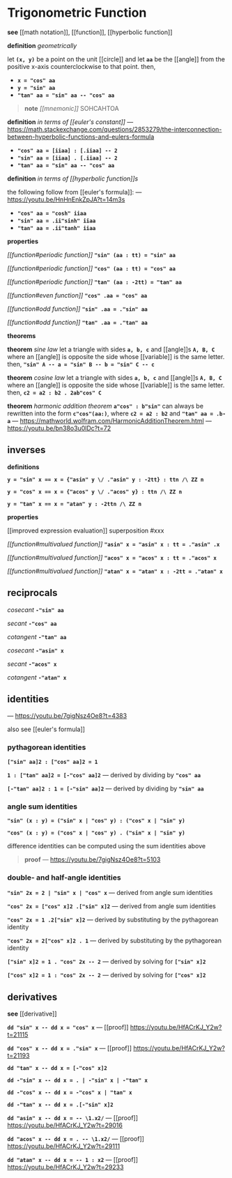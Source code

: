 # Trigonometric Function

**see** [[math notation]], [[function]], [[hyperbolic function]]

**definition** _geometrically_

let **`(x, y)`** be a point on the unit [[circle]] and let **`aa`** be the [[angle]] from the positive x-axis counterclockwise to that point. then,

- **`x = "cos" aa`**
- **`y = "sin" aa`**
- **`"tan" aa = "sin" aa -- "cos" aa`**

> **note** _[[mnemonic]]_ SOHCAHTOA

**definition** _in terms of [[euler's constant]]_ &mdash; <https://math.stackexchange.com/questions/2853279/the-interconnection-between-hyperbolic-functions-and-eulers-formula>

- **`"cos" aa = [iiaa] : [.iiaa] -- 2`**
- **`"sin" aa = [iiaa] . [.iiaa] -- 2`**
- **`"tan" aa = "sin" aa -- "cos" aa`**

**definition** _in terms of [[hyperbolic function]]s_

the following follow from [[euler's formula]]: &mdash; <https://youtu.be/HnHnEnkZpJA?t=14m3s>

- **`"cos" aa = "cosh" iiaa`**
- **`"sin" aa = .ii"sinh" iiaa`**
- **`"tan" aa = .ii"tanh" iiaa`**

**properties**

_[[function#periodic function]]_ **`"sin" (aa : tt) = "sin" aa`**

_[[function#periodic function]]_ **`"cos" (aa : tt) = "cos" aa`**

_[[function#periodic function]]_ **`"tan" (aa : -2tt) = "tan" aa`**

_[[function#even function]]_ **`"cos" .aa = "cos" aa`**

_[[function#odd function]]_ **`"sin" .aa = ."sin" aa`**

_[[function#odd function]]_ **`"tan" .aa = ."tan" aa`**

**theorems**

**theorem** _sine law_ let a triangle with sides **`a, b, c`** and [[angle]]s **`A, B, C`** where an [[angle]] is opposite the side whose [[variable]] is the same letter. then, **`"sin" A -- a = "sin" B -- b = "sin" C -- c`**

**theorem** _cosine law_ let a triangle with sides **`a, b, c`** and [[angle]]s **`A, B, C`** where an [[angle]] is opposite the side whose [[variable]] is the same letter. then, **`c2 = a2 : b2 . 2ab"cos" C`**

**theorem** _harmonic addition theorem_ **`a"cos" : b"sin"`** can always be rewritten into the form **`c"cos"(aa:)`**, where **`c2 = a2 : b2`** and **`"tan" aa = .b-a`** &mdash; <https://mathworld.wolfram.com/HarmonicAdditionTheorem.html> &mdash; <https://youtu.be/bn38o3u0lDc?t=72>

## inverses

**definitions**

**`y = "sin" x == x = {"asin" y \/ ."asin" y : -2tt} : ttn /\ ZZ n`**

**`y = "cos" x == x = {"acos" y \/ ."acos" y} : ttn /\ ZZ n`**

**`y = "tan" x == x = "atan" y : -2ttn /\ ZZ n`**

**properties**

[[improved expression evaluation]] superposition #xxx

_[[function#multivalued function]]_ **`"asin" x = "asin" x : tt = ."asin" .x`**

_[[function#multivalued function]]_ **`"acos" x = "acos" x : tt = ."acos" x`**

_[[function#multivalued function]]_ **`"atan" x = "atan" x : -2tt = ."atan" x`**

## reciprocals

_cosecant_ **`-"sin" aa`**

_secant_ **`-"cos" aa`**

_cotangent_ **`-"tan" aa`**

_cosecant_ **`-"asin" x`**

_secant_ **`-"acos" x`**

_cotangent_ **`-"atan" x`**

## identities

&mdash; <https://youtu.be/7gigNsz4Oe8?t=4383>

also see [[euler's formula]]

### pythagorean identities

**`["sin" aa]2 : ["cos" aa]2 = 1`**

**`1 : ["tan" aa]2 = [-"cos" aa]2`** &mdash; derived by dividing by **`"cos" aa`**

**`[-"tan" aa]2 : 1 = [-"sin" aa]2`** &mdash; derived by dividing by **`"sin" aa`**

### angle sum identities

**`"sin" (x : y) = ("sin" x | "cos" y) : ("cos" x | "sin" y)`**

**`"cos" (x : y) = ("cos" x | "cos" y) . ("sin" x | "sin" y)`**

difference identities can be computed using the sum identities above

> **proof** &mdash; <https://youtu.be/7gigNsz4Oe8?t=5103>

### double- and half-angle identities

**`"sin" 2x = 2 | "sin" x | "cos" x`** &mdash; derived from angle sum identities

**`"cos" 2x = ["cos" x]2 .["sin" x]2`** &mdash; derived from angle sum identities

**`"cos" 2x = 1 .2["sin" x]2`** &mdash; derived by substituting by the pythagorean identity

**`"cos" 2x = 2["cos" x]2 . 1`** &mdash; derived by substituting by the pythagorean identity

**`["sin" x]2 = 1 . "cos" 2x -- 2`** &mdash; derived by solving for **`["sin" x]2`**

**`["cos" x]2 = 1 : "cos" 2x -- 2`** &mdash; derived by solving for **`["cos" x]2`**

## derivatives

**see** [[derivative]]

**`dd "sin" x -- dd x = "cos" x`** &mdash; [[proof]] <https://youtu.be/HfACrKJ_Y2w?t=21115>

**`dd "cos" x -- dd x = ."sin" x`** &mdash; [[proof]] <https://youtu.be/HfACrKJ_Y2w?t=21193>

**`dd "tan" x -- dd x = [-"cos" x]2`**

**`dd -"sin" x -- dd x = . | -"sin" x | -"tan" x`**

**`dd -"cos" x -- dd x = -"cos" x | "tan" x`**

**`dd -"tan" x -- dd x = .[-"sin" x]2`**

**`dd "asin" x -- dd x = -- \1.x2/`** &mdash; [[proof]] <https://youtu.be/HfACrKJ_Y2w?t=29016>

**`dd "acos" x -- dd x = . -- \1.x2/`** &mdash; [[proof]] <https://youtu.be/HfACrKJ_Y2w?t=29111>

**`dd "atan" x -- dd x = -- 1 : x2`** &mdash; [[proof]] <https://youtu.be/HfACrKJ_Y2w?t=29233>
